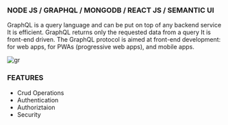 ### NODE JS / GRAPHQL / MONGODB / REACT JS / SEMANTIC UI

   GraphQL is a query language and can be put on top of any backend service
   It is efficient. GraphQL returns only the requested data from a query
   It is front-end driven. The GraphQL protocol is aimed at front-end development: for web apps, for PWAs (progressive web apps), and mobile apps.
   
   ![gr](https://user-images.githubusercontent.com/53177468/104846560-6f1a2a80-58db-11eb-877f-efe5211d18b4.PNG)
   
   

### FEATURES
  - Crud Operations
  - Authentication
  - Authoriztaion
  - Security
  

